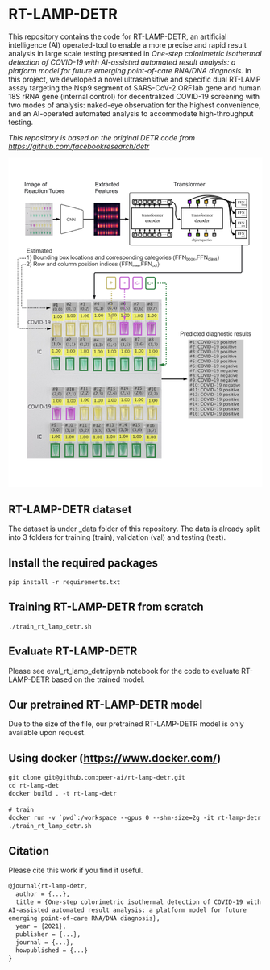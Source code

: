 # RT-LAMP-DETR

This repository contains the code for RT-LAMP-DETR, an artificial intelligence (AI) operated-tool to enable a more precise and rapid result analysis in large scale testing presented in *One-step colorimetric isothermal detection of COVID-19 with AI-assisted automated result analysis: a platform model for future emerging point-of-care RNA/DNA diagnosis.* In this project, we developed a novel ultrasensitive and specific dual RT-LAMP assay targeting the Nsp9 segment of SARS-CoV-2 ORF1ab gene and human 18S rRNA gene (internal control) for decentralized COVID-19 screening with two modes of analysis: naked-eye observation for the highest convenience, and an AI-operated automated analysis to accommodate high-throughput testing.

*This repository is based on the original DETR code from https://github.com/facebookresearch/detr*

![RT-LAMP-DETR](/accompanying_image/RT-LAMP-DETR.png)

## RT-LAMP-DETR dataset

The dataset is under _data folder of this repository. The data is already split into 3 folders for training (train), validation (val) and testing (test).

## Install the required packages
    
    pip install -r requirements.txt

## Training RT-LAMP-DETR from scratch

    ./train_rt_lamp_detr.sh

## Evaluate RT-LAMP-DETR 

Please see eval_rt_lamp_detr.ipynb notebook for the code to evaluate RT-LAMP-DETR based on the trained model.

## Our pretrained RT-LAMP-DETR model

Due to the size of the file, our pretrained RT-LAMP-DETR model is only available upon request.

## Using docker (https://www.docker.com/)
    
    git clone git@github.com:peer-ai/rt-lamp-detr.git
    cd rt-lamp-det
    docker build . -t rt-lamp-detr
    
    # train 
    docker run -v `pwd`:/workspace --gpus 0 --shm-size=2g -it rt-lamp-detr ./train_rt_lamp_detr.sh

## Citation

Please cite this work if you find it useful.

    @journal{rt-lamp-detr,
      author = {...},
      title = {One-step colorimetric isothermal detection of COVID-19 with AI-assisted automated result analysis: a platform model for future emerging point-of-care RNA/DNA diagnosis},
      year = {2021},
      publisher = {...},
      journal = {...},
      howpublished = {...}
    }

